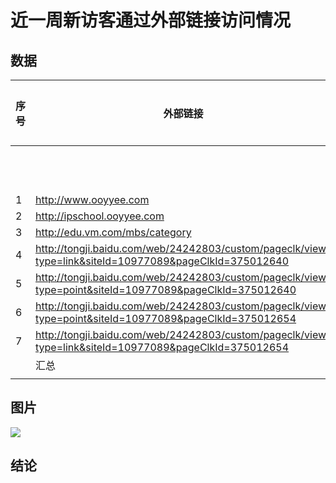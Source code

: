 # 近一周新访客通过外部链接访问情况


## 数据


| 序号  | 外部链接                                                                                                      | 网站数据 |     |      | 流量质量    |         |
| --- | --------------------------------------------------------------------------------------------------------- | ---- | --- | ---- | ------- | ------- |
|     |                                                                                                           | PV   | UV  | IP地址 | 跳出率     | 平均访问时长  |
| 1   | http://www.ooyyee.com                                                                                     | 83   | 5   | 5    | 25%     | 0:03:02 |
| 2   | http://ipschool.ooyyee.com                                                                                | 19   | 4   | 4    | 66.67%  | 0:05:56 |
| 3   | http://edu.vm.com/mbs/category                                                                            | 6    | 1   | 2    | 66.67%  | 0:12:47 |
| 4   | http://tongji.baidu.com/web/24242803/custom/pageclk/view?type=link&siteId=10977089&pageClkId=375012640    | 5    | 1   | 2    | 33.33%  | 0:00:40 |
| 5   | http://tongji.baidu.com/web/24242803/custom/pageclk/view?type=point&siteId=10977089&pageClkId=375012640   | 2    | 1   | 1    | 100%    | 0:00:08 |
| 6   | http://tongji.baidu.com/web/24242803/custom/pageclk/view?type=point&siteId=10977089&pageClkId=375012654   | 1    | 1   | 1    | 100%    | 0:00:21 |
| 7   | http://tongji.baidu.com/web/24242803/custom/pageclk/view?type=link&siteId=10977089&pageClkId=375012654    | 1    | 1   | 1    | 0%      | 0:00:00 |
|     | 汇总                                                                                                        | 117  | 14  | 16   | 50%     | 0:04:09 |
|     |                                                                                                           |      |     |      |         |         |

## 图片


![](http://ww1.sinaimg.cn/large/006oEUd7ly1fhv2t66fnqj30vd07kq3f.jpg)


## 结论



